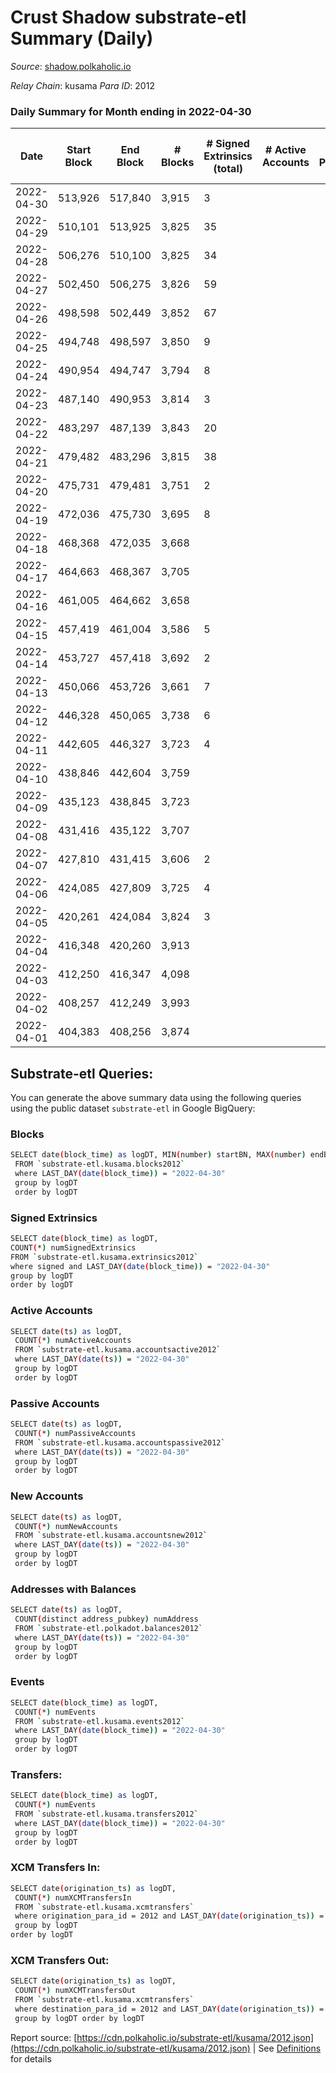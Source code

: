 # Crust Shadow substrate-etl Summary (Daily)

_Source_: [shadow.polkaholic.io](https://shadow.polkaholic.io)

*Relay Chain*: kusama
*Para ID*: 2012



### Daily Summary for Month ending in 2022-04-30


| Date | Start Block | End Block | # Blocks | # Signed Extrinsics (total) | # Active Accounts | # Passive | # New | # Addresses with Balances | # Events | # Transfers | # XCM Transfers In | # XCM Transfers Out | Issues | 
| ---- | ----------- | --------- | -------- | --------------------------- | ----------------- | --------- | ----- | ------------------------- | -------- | ----------- | ------------------ | ------------------- | ------ |
| 2022-04-30 | 513,926 | 517,840 | 3,915 | 3 |  |  |  | 1,360 | 7,863 | 1 ($208.74) | 2 ($46.10) | 2 ($281.44) |  |
| 2022-04-29 | 510,101 | 513,925 | 3,825 | 35 |  |  |  | 1,359 | 7,889 | 11 ($44,265.06) | 1 ($0.04) | 9 ($19,402.64) |  |
| 2022-04-28 | 506,276 | 510,100 | 3,825 | 34 |  |  |  | 1,355 | 7,878 | 7 ($8,027.40) |   | 12 ($8,352.29) |  |
| 2022-04-27 | 502,450 | 506,275 | 3,826 | 59 |  |  |  | 1,355 | 8,079 | 16 ($71,189.79) |   | 27 ($46,163.18) |  |
| 2022-04-26 | 498,598 | 502,449 | 3,852 | 67 |  |  |  | 1,348 | 8,171 | 15 ($46,564.20) |   | 31 ($50,560.69) |  |
| 2022-04-25 | 494,748 | 498,597 | 3,850 | 9 |  |  |  | 1,342 | 7,745 | 5 ($6,816.16) |   |   |  |
| 2022-04-24 | 490,954 | 494,747 | 3,794 | 8 |  |  |  | 1,339 | 7,631 |   |   |   |  |
| 2022-04-23 | 487,140 | 490,953 | 3,814 | 3 |  |  |  | 1,339 | 7,644 | 3 ($16.79) |   |   |  |
| 2022-04-22 | 483,297 | 487,139 | 3,843 | 20 |  |  |  | 1,336 | 7,806 | 6 ($164,281.43) |   |   |  |
| 2022-04-21 | 479,482 | 483,296 | 3,815 | 38 |  |  |  | 1,330 | 7,856 | 12 ($3,243.17) |   | 1 ($0.03) |  |
| 2022-04-20 | 475,731 | 479,481 | 3,751 | 2 |  |  |  | 1,328 | 7,510 | 1 ($4.91) |   |   |  |
| 2022-04-19 | 472,036 | 475,730 | 3,695 | 8 |  |  |  | 1,327 | 7,434 | 3 ($153.91) |   |   |  |
| 2022-04-18 | 468,368 | 472,035 | 3,668 |  |  |  |  | 1,325 | 7,337 |   |   |   |  |
| 2022-04-17 | 464,663 | 468,367 | 3,705 |  |  |  |  | 1,325 | 7,411 |   |   |   |  |
| 2022-04-16 | 461,005 | 464,662 | 3,658 |  |  |  |  | 1,325 | 7,317 |   |   |   |  |
| 2022-04-15 | 457,419 | 461,004 | 3,586 | 5 |  |  |  | 1,325 | 7,200 |   |   | 2 ($0.19) |  |
| 2022-04-14 | 453,727 | 457,418 | 3,692 | 2 |  |  |  | 1,324 | 7,394 | 1 ($17.93) |   |   |  |
| 2022-04-13 | 450,066 | 453,726 | 3,661 | 7 |  |  |  | 1,323 | 7,365 | 2 ($0.36) | 1 ($0.02) | 2 ($0.21) |  |
| 2022-04-12 | 446,328 | 450,065 | 3,738 | 6 |  |  |  | 1,320 | 7,517 |   |   | 2 ($0.34) |  |
| 2022-04-11 | 442,605 | 446,327 | 3,723 | 4 |  |  |  | 1,319 | 10,045 | 1,291 ($114,300.43) |   |   |  |
| 2022-04-10 | 438,846 | 442,604 | 3,759 |  |  |  |  | 1,319 | 7,519 |   |   |   |  |
| 2022-04-09 | 435,123 | 438,845 | 3,723 |  |  |  |  | 1,319 | 7,447 |   |   |   |  |
| 2022-04-08 | 431,416 | 435,122 | 3,707 |  |  |  |  | 1,319 | 7,415 |   |   |   |  |
| 2022-04-07 | 427,810 | 431,415 | 3,606 | 2 |  |  |  | 1,319 | 7,222 |   |   |   |  |
| 2022-04-06 | 424,085 | 427,809 | 3,725 | 4 |  |  |  | 1,319 | 7,468 | 2 ($1,712.51) |   |   |  |
| 2022-04-05 | 420,261 | 424,084 | 3,824 | 3 |  |  |  | 1,317 | 7,656 |   |   |   |  |
| 2022-04-04 | 416,348 | 420,260 | 3,913 |  |  |  |  | 1,317 | 7,827 |   |   |   |  |
| 2022-04-03 | 412,250 | 416,347 | 4,098 |  |  |  |  | 1,317 | 8,197 |   |   |   |  |
| 2022-04-02 | 408,257 | 412,249 | 3,993 |  |  |  |  | 1,317 | 7,987 |   |   |   |  |
| 2022-04-01 | 404,383 | 408,256 | 3,874 |  |  |  |  | 1,317 | 7,749 |   |   |   |  |

## Substrate-etl Queries:
You can generate the above summary data using the following queries using the public dataset `substrate-etl` in Google BigQuery:

### Blocks
```bash
SELECT date(block_time) as logDT, MIN(number) startBN, MAX(number) endBN, COUNT(*) numBlocks 
 FROM `substrate-etl.kusama.blocks2012`  
 where LAST_DAY(date(block_time)) = "2022-04-30" 
 group by logDT 
 order by logDT
```

### Signed Extrinsics
```bash
SELECT date(block_time) as logDT, 
COUNT(*) numSignedExtrinsics 
FROM `substrate-etl.kusama.extrinsics2012`  
where signed and LAST_DAY(date(block_time)) = "2022-04-30" 
group by logDT 
order by logDT
```

### Active Accounts
```bash
SELECT date(ts) as logDT, 
 COUNT(*) numActiveAccounts 
 FROM `substrate-etl.kusama.accountsactive2012` 
 where LAST_DAY(date(ts)) = "2022-04-30" 
 group by logDT 
 order by logDT
```

### Passive Accounts
```bash
SELECT date(ts) as logDT, 
 COUNT(*) numPassiveAccounts 
 FROM `substrate-etl.kusama.accountspassive2012` 
 where LAST_DAY(date(ts)) = "2022-04-30" 
 group by logDT 
 order by logDT
```

### New Accounts
```bash
SELECT date(ts) as logDT, 
 COUNT(*) numNewAccounts 
 FROM `substrate-etl.kusama.accountsnew2012` 
 where LAST_DAY(date(ts)) = "2022-04-30" 
 group by logDT
 order by logDT
```

### Addresses with Balances
```bash
SELECT date(ts) as logDT,
 COUNT(distinct address_pubkey) numAddress 
 FROM `substrate-etl.polkadot.balances2012` 
 where LAST_DAY(date(ts)) = "2022-04-30" 
 group by logDT 
 order by logDT
```

### Events
```bash
SELECT date(block_time) as logDT, 
 COUNT(*) numEvents 
 FROM `substrate-etl.kusama.events2012` 
 where LAST_DAY(date(block_time)) = "2022-04-30" 
 group by logDT 
 order by logDT
```

### Transfers:
```bash
SELECT date(block_time) as logDT, 
 COUNT(*) numEvents 
 FROM `substrate-etl.kusama.transfers2012` 
 where LAST_DAY(date(block_time)) = "2022-04-30" 
 group by logDT 
 order by logDT
```

### XCM Transfers In:
```bash
SELECT date(origination_ts) as logDT, 
 COUNT(*) numXCMTransfersIn 
 FROM `substrate-etl.kusama.xcmtransfers` 
 where origination_para_id = 2012 and LAST_DAY(date(origination_ts)) = "2022-04-30" 
 group by logDT 
order by logDT
```

### XCM Transfers Out:
```bash
SELECT date(origination_ts) as logDT, 
 COUNT(*) numXCMTransfersOut 
 FROM `substrate-etl.kusama.xcmtransfers` 
 where destination_para_id = 2012 and LAST_DAY(date(origination_ts)) = "2022-04-30" 
 group by logDT order by logDT
```


Report source: [https://cdn.polkaholic.io/substrate-etl/kusama/2012.json](https://cdn.polkaholic.io/substrate-etl/kusama/2012.json) | See [Definitions](/DEFINITIONS.md) for details
